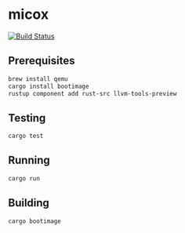 # micox

[![Build Status][build-badge]][build-status]

## Prerequisites

```bash
brew install qemu
cargo install bootimage
rustup component add rust-src llvm-tools-preview
```

## Testing

```bash
cargo test
```

## Running

```bash
cargo run
```

## Building

```bash
cargo bootimage
```

[build-badge]: https://github.com/airt/micox/workflows/build/badge.svg
[build-status]: https://github.com/airt/micox/actions
